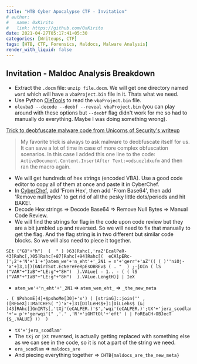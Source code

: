 ```yaml
---
title: "HTB Cyber Apocalypse CTF - Invitation"
# author:
#   name: 0xKirito
#   link: https://github.com/0xKirito
date: 2021-04-27T05:17:41+05:30
categories: [Writeups, CTF]
tags: [HTB, CTF, Forensics, Maldocs, Malware Analysis]
render_with_liquid: false
---
```


## Invitation - Maldoc Analysis Breakdown

- Extract the `.docm` file: `unzip file.docm`. We will get one directory named `word` which will have a `vbaProject.bin` file in it. Thats what we need.
- Use Python [OleTools](https://github.com/decalage2/oletools) to read the `vbaProject.bin` file.
- `olevba3 --decode --deobf --reveal vbaProject.bin` (you can play around with these options but `--deobf` flag didn't work for me so had to manually do everything. Maybe I was doing something wrong).

[Trick to deobfuscate malware code from Unicorns of Security's writeup](https://ctftime.org/writeup/27836)

> My favorite trick is always to ask malware to deobfuscate itself for us. It can save a lot of time in case of more complex obfuscation scenarios. In this case I added this one line to the code: `ActiveDocument.Content.InsertAfter Text:=odsuozldxufm` and then ran the macro again.

- We will get hundreds of hex strings (encoded VBA). Use a good code editor to copy all of them at once and paste it in CyberChef.
- In [CyberChef](https://gchq.github.io/CyberChef/), add 'From Hex', then add 'From Base64', then add 'Remove null bytes' to get rid of all the pesky little dots/periods and hit BAKE!.
- Decode Hex strings <span class="fat-arrow">=></span> Decode Base64 <span class="fat-arrow">=></span> Remove Null Bytes <span class="fat-arrow">=></span> Manual Code Review.
- We will find the strings for flag in the code upon code review but they are a bit jumbled up and reversed. So we will need to fix that manually to get the flag. And the flag string is in two different but similar code blocks. So we will also need to piece it together.

```
SEt ("G8"+"h")  (  " ) )63]Rahc[,'raZ'EcalPeR-  43]Rahc[,)05]Rahc[+87]Rahc[+94]Rahc[(  eCAlpERc-  )';2'+'N'+'1'+'}atem_we'+'n_eht'+'_2N1 = n'+'gerr'+'aZ'(( ( )''niOj-'x'+]3,1[)(GNirTSot.EcNereFeRpEsOBREv$ ( . "  ) ;-jOIn ( lS ("VAR"+"IaB"+"LE:g"+"8H")  ).VALue[ - 1.. - ( ( lS ("VAR"+"IaB"+"LE:g"+"8H")  ).VALue.LengtH)] | IeX
```

- `atem_we'+'n_eht'+'_2N1` <span class="fat-arrow">=></span> `atem_wen_eht_` <span class="fat-arrow">=></span> `_the_new_meta`

```
. ( $PshomE[4]+$pshoMe[30]+'x') ( [strinG]::join('' , ([REGeX]::MaTCHES( ")'x'+]31[DIlLeHs$+]1[DiLLehs$ (&| )43]RAhc[]GnIRTs[,'tXj'(eCALPER.)'$','wqi'(eCALPER.)';tX'+'jera_scodlam'+'{B'+'T'+'HCtXj '+'= p'+'gerwqi'(" ,'.' ,'R'+'iGHTtOl'+'eft' ) | FoREaCH-OBJecT {$_.VALUE} ))  )
```

- `tX'+'jera_scodlam'`
- The `tXj` or `jXt` reversed, is actually getting replaced with something else as we can see in the code, so it is not a part of the string we need.
- `era_scodlam` <span class="fat-arrow">=></span> `maldocs_are`
- And piecing everything together <span class="fat-arrow">=></span> `CHTB{maldocs_are_the_new_meta}`
